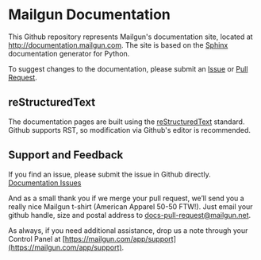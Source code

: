 Mailgun Documentation
=====================

This Github repository represents Mailgun's documentation site, located at http://documentation.mailgun.com. The site
is based on the [Sphinx](http://sphinx-doc.org/) documentation generator for Python.


To suggest changes to the documentation, please submit an [Issue](https://github.com/mailgun/documentation/issues/new)
or [Pull Request](https://github.com/mailgun/documentation/compare/).

reStructuredText
----------------

The documentation pages are built using the [reStructuredText](http://docutils.sourceforge.net/rst.html) standard.
Github supports RST, so modification via Github's editor is recommended.

Support and Feedback
--------------------

If you find an issue, please submit the issue in Github directly.
[Documentation Issues](https://github.com/mailgun/documentation/issues)

And as a small thank you if we merge your pull request, we’ll send you a really nice Mailgun t-shirt (American Apparel 50-50 FTW!).  Just email your github handle, size and postal address to [docs-pull-request@mailgun.net](mailto:docs-pull-request@mailgun.net).

As always, if you need additional assistance, drop us a note through your Control Panel at
[https://mailgun.com/app/support](https://mailgun.com/app/support).
